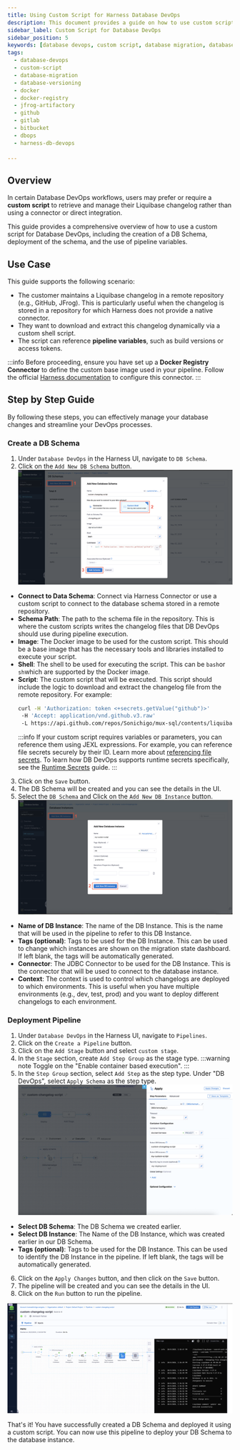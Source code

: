 ```yaml
---
title: Using Custom Script for Harness Database DevOps
description: This document provides a guide on how to use custom scripts for Database DevOps, including examples and best practices.
sidebar_label: Custom Script for Database DevOps
sidebar_position: 5
keywords: [database devops, custom script, database migration, database versioning, docker, docker registry, jfrog artifactory, github, gitlab, bitbucket]
tags:
  - database-devops
  - custom-script
  - database-migration
  - database-versioning
  - docker
  - docker-registry
  - jfrog-artifactory
  - github
  - gitlab
  - bitbucket
  - dbops
  - harness-db-devops

---
```


## Overview

In certain Database DevOps workflows, users may prefer or require a **custom script** to retrieve and manage their Liquibase changelog rather than using a connector or direct integration.  

This guide provides a comprehensive overview of how to use a custom script for Database DevOps, including the creation of a DB Schema, deployment of the schema, and the use of pipeline variables.

## Use Case

This guide supports the following scenario:

- The customer maintains a Liquibase changelog in a remote repository (e.g., GitHub, JFrog). This is particularly useful when the changelog is stored in a repository for which Harness does not provide a native connector.
- They want to download and extract this changelog dynamically via a custom shell script.
- The script can reference **pipeline variables**, such as build versions or access tokens.

:::info
Before proceeding, ensure you have set up a **Docker Registry Connector** to define the custom base image used in your pipeline. Follow the official [Harness documentation](https://developer.harness.io/docs/platform/connectors/cloud-providers/ref-cloud-providers/docker-registry-connector-settings-reference/) to configure this connector.
:::

## Step by Step Guide
By following these steps, you can effectively manage your database changes and streamline your DevOps processes.

### Create a DB Schema
1. Under `Database DevOps` in the Harness UI, navigate to `DB Schema`.
2. Click on the `Add New DB Schema` button.
![Create DB Schema with Custom Script](../use-database-devops/static/custom-script/db-devops-custom-script.png)
- **Connect to Data Schema**: Connect via Harness Connector or use a custom script to connect to the database schema stored in a remote repository.
- **Schema Path**: The path to the schema file in the repository. This is where the custom scripts writes the changelog files that DB DevOps should use during pipeline execution. 
- **Image**: The Docker image to be used for the custom script. This should be a base image that has the necessary tools and libraries installed to execute your script.
- **Shell**: The shell to be used for executing the script. This can be `bash`or `sh`which are supported by the Docker image.
- **Script**: The custom script that will be executed. This script should include the logic to download and extract the changelog file from the remote repository. For example:
    ```sh
    curl -H 'Authorization: token <+secrets.getValue("github")>'
     -H 'Accept: application/vnd.github.v3.raw'
     -L https://api.github.com/repos/Sonichigo/mux-sql/contents/liquibase.yml?ref=main -o changelog.yml
    ```
    :::info
     If your custom script requires variables or parameters, you can reference them using JEXL expressions. For example, you can reference file secrets securely by their ID. Learn more about [referencing file secrets](https://developer.harness.io/docs/platform/secrets/add-file-secrets#reference-by-id). To learn how DB DevOps supports runtime secrets specifically, see the [Runtime Secrets](https://developer.harness.io/docs/database-devops/use-database-devops/get-started/runtime-secrets) guide.
    :::
3. Click on the `Save` button.
4. The DB Schema will be created and you can see the details in the UI.
5. Select the `DB Schema` and Click on the `Add New DB Instance` button.
![Create DB Instance for DB Schema](../use-database-devops/static/custom-script/db-devops-custom-database-instance.png)
- **Name of DB Instance**: The name of the DB Instance. This is the name that will be used in the pipeline to refer to this DB Instance.
- **Tags (optional)**: Tags to be used for the DB Instance. This can be used to change which instances are shown on the migration state dashboard. If left blank, the tags will be automatically generated.
- **Connector**: The JDBC Connector to be used for the DB Instance. This is the connector that will be used to connect to the database instance.
- **Context**: The context is used to control which changelogs are deployed to which environments. This is useful when you have multiple environments (e.g., dev, test, prod) and you want to deploy different changelogs to each environment.

### Deployment Pipeline
1. Under `Database DevOps` in the Harness UI, navigate to `Pipelines`.
2. Click on the `Create a Pipeline` button.
3.  Click on the `Add Stage` button and select `custom stage`.
4. In the `Stage` section, create `Add Step Group` as the stage type.
:::warning note 
Toggle on the "Enable container based execution".
:::
5. In the `Step Group` section, select `Add Step` as the step type. Under "DB DevOps", select `Apply Schema` as the step type.
![Create DB DevOps Pipeline](../use-database-devops/static/custom-script/db-devops-deploy-schema.png)
- **Select DB Schema**: The DB Schema we created earlier.
- **Select DB Instance**: The Name of the DB Instance, which was created earlier in our DB Schema.
- **Tags (optional)**: Tags to be used for the DB Instance. This can be used to identify the DB Instance in the pipeline. If left blank, the tags will be automatically generated.

6. Click on the `Apply Changes` button, and then click on the `Save` button.
7. The pipeline will be created and you can see the details in the UI.
8. Click on the `Run` button to run the pipeline.

![Run DB DevOps Pipeline](../use-database-devops/static/custom-script/db-devops-custom-stage-pipeline.png)

That's it! You have successfully created a DB Schema and deployed it using a custom script. You can now use this pipeline to deploy your DB Schema to the database instance.
